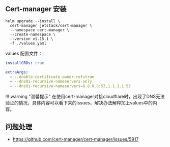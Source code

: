 
## Cert-manager 安装

```
helm upgrade --install \    
  cert-manager jetstack/cert-manager \
  --namespace cert-manager \
  --create-namespace \
  --version v1.15.1 \
  -f ./values.yaml
```

values 配置文件：

```yaml
installCRDs: true

extraArgs:
  - --enable-certificate-owner-ref=true
  - --dns01-recursive-nameservers-only
  - --dns01-recursive-nameservers=8.8.8.8:53,1.1.1.1:53
```

!!! warning "温馨提示"
    在使用cert-manager对接cloudflare时，出现了DNS无法验证的情况，具体内容可以看下来的issues，解决办法解释加上values中的内容。

## 问题处理

- https://github.com/cert-manager/cert-manager/issues/5917
